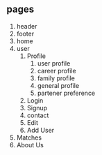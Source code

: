 ## pages
1. header
2. footer
3. home
4. user
   1. Profile
      1. user profile
      2. career profile
      3. family profile
      4. general profile
      5. partener preference
   2. Login
   3. Signup
   4. contact
   5. Edit
   6. Add User
5. Matches
6. About Us
